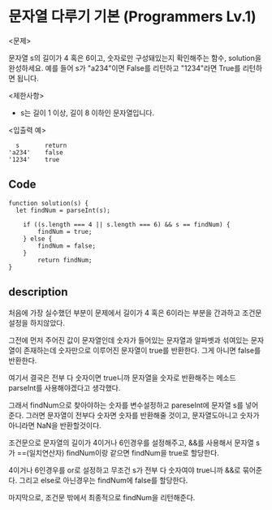 # 문자열 다루기 기본 (Programmers Lv.1)

<문제>

문자열 s의 길이가 4 혹은 6이고, 숫자로만 구성돼있는지 확인해주는 함수, solution을 완성하세요. 예를 들어 s가 "a234"이면 False를 리턴하고 "1234"라면 True를 리턴하면 됩니다.

<제한사항>
- s는 길이 1 이상, 길이 8 이하인 문자열입니다.

<입출력 예>
```
  s       return
'a234'    false
'1234'    true
```

## Code
```
function solution(s) {
  let findNum = parseInt(s);
    
    if ((s.length === 4 || s.length === 6) && s == findNum) {
        findNum = true;
    } else {
        findNum = false;
    }
        return findNum;
}
```
## description

처음에 가장 실수했던 부분이 문제에서 길이가 4 혹은 6이라는 부분을 간과하고 조건문 설정을 하지않았다.

그전에 먼저 주어진 값이 문자열인데 숫자가 들어있는 문자열과 알파벳과 섞여있는 문자열이 존재하는데 숫자만으로 이루어진 문자열이 true를 반환한다.
그게 아니면 false를 반환한다.

여기서 결국은 전부 다 숫자이면 true니까 문자열을 숫자로 반환해주는 메소드
parseInt를 사용해야겠다고 생각했다.

그래서 findNum으로 찾아야하는 숫자를 변수설정하고 pareseInt에 문자열 s를 넣어준다. 그러면 문자열이 전부다 숫자면 숫자를 반환해줄 것이고, 문자열도아니고 숫자가아니라면 NaN을 반환할것이다.

조건문으로 문자열의 길이가 4이거나 6인경우를 설정해주고, &&를 사용해서 문자열 s가 ==(일치연산자) findNum이랑 같으면 findNum을 true로 할당한다.

4이거나 6인경우를 or로 설정하고 무조건 s가 전부 다 숫자여야 true니까 &&로 묶어준다. 
그리고 else로 아닌경우는 findNum에 false를 할당한다.

마지막으로, 조건문 밖에서 최종적으로 findNum을 리턴해준다.